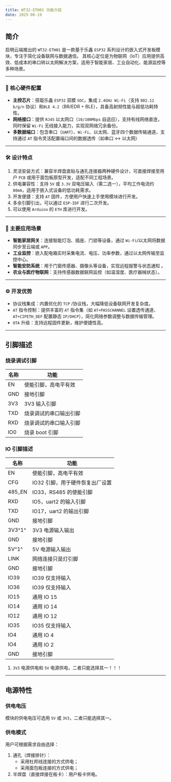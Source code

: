 ```yaml
---
title: WT32-ETH01 功能介绍
date: 2025-06-19
---
```


## 简介

启明云端推出的 `WT32-ETH01` 是一款基于乐鑫 `ESP32` 系列设计的嵌入式开发板模块，专注于简化设备联网与数据通信。
其核心定位是为物联网（IoT）应用提供高效、低成本的串口转以太网解决方案，适用于智能家居、工业自动化、能源监控等多种场景。

---

### 🔧 核心硬件配置

- **主控芯片**：搭载乐鑫 `ESP32` 双模 `SOC`，集成 `2.4GHz Wi-Fi`（支持 `802.11 b/g/n` 协议）和`BLE 4.2`（BR/EDR + BLE），具备高射频性能与超低功耗特性。
- **网络接口**：提供 `RJ45` 以太网口（`10/100Mbps` 自适应），支持有线网络直连，同时保留 `Wi-Fi` 无线接入能力，实现双网络冗余备份。
- **多数据端口**：包含串口（`UART`）、`Wi-Fi`、以太网、蓝牙四个数据传输通道，支持通过 `AT` 指令灵活配置端口间的数据透传（如串口 ↔ 以太网）

---

### 🛠️ 设计特点

1. 灵活安装方式：兼容半焊盘直贴与通孔连接器两种硬件设计，可直接焊接至用户 `PCB` 或用于面包板原型开发，适配不同工程场景。
2. 供电兼容性：支持 `5V` 或 `3.3V` 双电压输入（需二选一），平均工作电流约 `80mA`，适用于嵌入式设备的低功耗需求。
3. 开发便捷：支持 `AT` 固件，方便用户快速上手使用模块进行开发。
4. 多余引脚引出，可以通过 `ESP-IDF` 进行二次开发。
5. 可以使用 `Arduino` 的 `ETH` 库进行开发。

---

### 📡 主要应用场景

- **智能家居网关**：连接智能灯泡、插座、门锁等设备，通过 `Wi-Fi`/以太网将数据同步至云端或 `APP`。
- **工业监控**：嵌入配电箱实时采集电流、电压、功率参数，通过以太网传输至监控中心。
- **智能安防系统**：用于门窗传感器、摄像头等设备，实现远程报警与状态通知 。
- **农业与医疗物联网**：支持传感器数据联网监控（如温湿度、医疗器械状态）。

---

### ⚙️ 开发优势

- 协议栈集成：内置优化的 `TCP` /协议栈，大幅降低设备联网开发复杂度。
- `AT` 指令控制：提供丰富的 `AT` 指令集（如 `AT+PASSCHANNEL` 设置透传通道、`AT+CIPETH_DEF` 配置静态 `IP/DHCP`），简化网络参数调整与数据传输管理。
- `OTA` 升级：支持远程固件更新，维护便捷性高。

---

## 引脚描述

### 烧录调试引脚

| 名称 | 功能                   |
| ---- | ---------------------- |
| EN   | 使能引脚，高电平有效   |
| GND  | 接地引脚               |
| 3V3  | 3V3 输入引脚           |
| TXD  | 烧录调试的串口输出引脚 |
| RXD  | 烧录调试的串口输入引脚 |
| IO0  | 烧录 boot 引脚         |

### IO 引脚描述

| 名称   | 功能                            |
| ------ | ------------------------------- |
| EN     | 使能引脚，高电平有效            |
| CFG    | IO32 引脚，用于硬件恢复出厂设置 |
| 485_EN | IO33，RS485 的使能引脚          |
| RXD    | IO5，uart2 的输入引脚           |
| TXD    | IO17，uart2 的输出引脚          |
| GND    | 接地引脚                        |
| 3V3^1^ | 3V3 电源输入输出                |
| GND    | 接地引脚                        |
| 5V^1^  | 5V 电源输入输出                 |
| LINK   | 网络连接只是灯引脚              |
| GND    | 接地引脚                        |
| IO39   | IO39 仅支持输入                 |
| IO36   | IO39 仅支持输入                 |
| IO15   | 通用 IO 15                      |
| IO14   | 通用 IO 14                      |
| IO12   | 通用 IO 12                      |
| IO35   | IO35 仅支持输入                 |
| IO4    | 通用 IO 4                       |
| IO4    | 通用 IO 2                       |
| GND    | 接地引脚                        |

1. `3V3` 电源供电和 `5V` 电源供电，二者只能选择其一！！！

---

## 电源特性

### 供电电压

模块的供电电压可选用 `5V` 或 `3V3`，二者只能选择其一。

### 供电模式

用户可根据需求自由选择：

1. 通孔（焊接排针）：
   - 采用杜邦线连接的方式供电；
   - 采用面包板连接的方式供电；
2. 半焊盘（直接焊接在板卡）：用户板卡供电。
